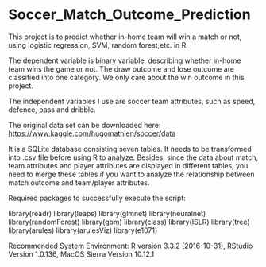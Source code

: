 # Soccer_Match_Outcome_Prediction
This project is to predict whether in-home team will win a match or not, using logistic regression, SVM, random forest,etc. in R

The dependent variable is binary variable, describing whether in-home team wins the game or not. The draw outcome and lose outcome are classified into one category. We only care about the win outcome in this project.

The independent variables I use are soccer team attributes, such as speed, defence, pass and dribble.

The original data set can be downloaded here:
https://www.kaggle.com/hugomathien/soccer/data

It is a SQLite database consisting seven tables. It needs to be transformed into .csv file before using R to analyze. Besides, since the data about match, team attributes and player attributes are displayed in different tables, you need to merge these tables if you want to analyze the relationship between match outcome and team/player attributes.


Required packages to successfully execute the script:

library(readr)
library(leaps)
library(glmnet)
library(neuralnet)
library(randomForest)
library(gbm)
library(class)
library(ISLR)
library(tree)
library(arules)
library(arulesViz)
library(e1071)


Recommended System Environment:
R version 3.3.2 (2016-10-31), RStudio Version 1.0.136, MacOS Sierra Version 10.12.1


